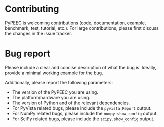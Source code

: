 # Contributing

PyPEEC is welcoming contributions (code, documentation, example, benchmark, test, tutorial, etc.).
For large contributions, please first discuss the changes in the issue tracker.

# Bug report

Please include a clear and concise description of what the bug is.
Ideally, provide a minimal working example for the bug.

Additionally, please report the following parameters:
* The version of the PyPEEC you are using.
* The platform/hardware you are using.
* The version of Python and of the relevant dependencies.
* For PyVista related bugs, please include the `pyvista.Report` output.
* For NumPy related bugs, please include the `numpy.show_config` output.
* For SciPy related bugs, please include the `scipy.show_config` output.
